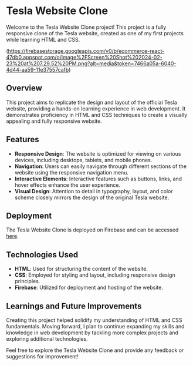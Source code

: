 # Tesla Website Clone

Welcome to the Tesla Website Clone project! This project is a fully responsive clone of the Tesla website, created as one of my first projects while learning HTML and CSS.

(https://firebasestorage.googleapis.com/v0/b/ecommerce-react-47db0.appspot.com/o/image%2FScreen%20Shot%202024-02-23%20at%207.29.52%20PM.png?alt=media&token=7466a05a-6040-4d44-aa59-11e37557cafb)
## Overview

This project aims to replicate the design and layout of the official Tesla website, providing a hands-on learning experience in web development. It demonstrates proficiency in HTML and CSS techniques to create a visually appealing and fully responsive website.

## Features

- **Responsive Design**: The website is optimized for viewing on various devices, including desktops, tablets, and mobile phones.
- **Navigation**: Users can easily navigate through different sections of the website using the responsive navigation menu.
- **Interactive Elements**: Interactive features such as buttons, links, and hover effects enhance the user experience.
- **Visual Design**: Attention to detail in typography, layout, and color scheme closely mirrors the design of the original Tesla website.

## Deployment

The Tesla Website Clone is deployed on Firebase and can be accessed [here](https://tesla-594f1.web.app/).

## Technologies Used

- **HTML**: Used for structuring the content of the website.
- **CSS**: Employed for styling and layout, including responsive design principles.
- **Firebase**: Utilized for deployment and hosting of the website.

## Learnings and Future Improvements

Creating this project helped solidify my understanding of HTML and CSS fundamentals. Moving forward, I plan to continue expanding my skills and knowledge in web development by tackling more complex projects and exploring additional technologies.

Feel free to explore the Tesla Website Clone and provide any feedback or suggestions for improvement!

